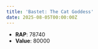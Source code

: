 ```yaml
---
title: 'Bastet: The Cat Goddess'
date: 2025-08-05T00:00:00Z
---
```

- **RAP**: 78740
- **Value**: 80000
